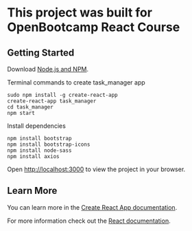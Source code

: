 # This project was built for OpenBootcamp React Course 

## Getting Started

Download [Node.js and NPM](https://nodejs.org/en/).

Terminal commands to create task_manager app
```
sudo npm install -g create-react-app
create-react-app task_manager
cd task_manager
npm start
```

Install dependencies
```
npm install bootstrap
npm install bootstrap-icons
npm install node-sass
npm install axios
```

Open [http://localhost:3000](http://localhost:3000) to view the project in your browser.

## Learn More

You can learn more in the [Create React App documentation](https://facebook.github.io/create-react-app/docs/getting-started).

For more information check out the [React documentation](https://reactjs.org/).
